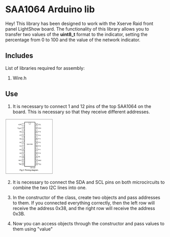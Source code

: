 
#  SAA1064 Arduino lib

Hey! This library has been designed to work with the Xserve Raid front panel LightShow board. The functionality of this library allows you to transfer two values of the **uint8_t** format to the indicator, setting the percentage from 0 to 100 and the value of the network indicator.

##  Includes

List of libraries required for assembly:

1. Wire.h

##  Use

1. It is necessary to connect 1 and 12 pins of the top SAA1064 on the board. This is necessary so that they receive different addresses.

![Pinning](https://github.com/murxy/SAA1064/blob/main/img/pinning.jpg)

2. It is necessary to connect the SDA and SCL pins on both microcircuits to combine the two I2C lines into one.

3. In the constructor of the class, create two objects and pass addresses to them. If you connected everything correctly, then the left row will receive the address 0x38, and the right row will receive the address 0x3B.

4. Now you can access objects through the constructor and pass values to them using "value"
